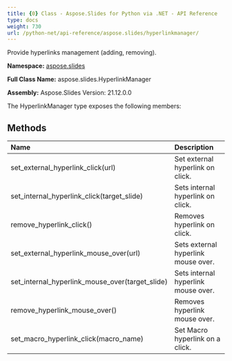 ```yaml
---
title: {0} Class - Aspose.Slides for Python via .NET - API Reference
type: docs
weight: 730
url: /python-net/api-reference/aspose.slides/hyperlinkmanager/
---
```


Provide hyperlinks management (adding, removing).

**Namespace:** [aspose.slides](/python-net/api-reference/aspose.slides/)

**Full Class Name:** aspose.slides.HyperlinkManager

**Assembly:**  Aspose.Slides Version: 21.12.0.0

The HyperlinkManager type exposes the following members:
## **Methods**
|**Name**|**Description**|
| :- | :- |
|set_external_hyperlink_click(url)|Set external hyperlink on click.|
|set_internal_hyperlink_click(target_slide)|Sets internal hyperlink on click.|
|remove_hyperlink_click()|Removes hyperlink on click.|
|set_external_hyperlink_mouse_over(url)|Sets external hyperlink mouse over.|
|set_internal_hyperlink_mouse_over(target_slide)|Sets internal hyperlink mouse over.|
|remove_hyperlink_mouse_over()|Removes hyperlink mouse over.|
|set_macro_hyperlink_click(macro_name)|Set Macro hyperlink on a click.|

